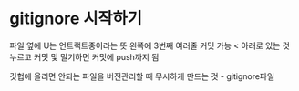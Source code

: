 # gitignore 시작하기
 파일 옆에 U는 언트랙트중이라는 뜻
 왼쪽에 3번째 여러줄 커밋 가능
 < 아래로 있는 것 누르고 커밋 및 밀기하면 커밋에 push까지 됨

 깃헙에 올리면 안되는 파일을 버전관리할 때 무시하게 만드는 것 - gitignore파일
 